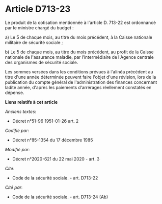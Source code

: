 # Article D713-23

Le produit de la cotisation mentionnée à l'article D. 713-22 est ordonnancé par le ministre chargé du budget :

a) Le 5 de chaque mois, au titre du mois précédent, à la Caisse nationale militaire de sécurité sociale ;

b) Le 5 de chaque mois, au titre du mois précédent, au profit de la Caisse nationale de l'assurance maladie, par
l'intermédiaire de l'Agence centrale des organismes de sécurité sociale.

Les sommes versées dans les conditions prévues à l'alinéa précédent au titre d'une année déterminée peuvent faire l'objet
d'une révision, lors de la publication du compte général de l'administration des finances concernant ladite année, d'après
les paiements d'arrérages réellement constatés en dépense.

**Liens relatifs à cet article**

_Anciens textes_:

  - Décret n°51-96 1951-01-26 art. 2

_Codifié par_:

  - Décret n°85-1354 du 17 décembre 1985

_Modifié par_:

  - Décret n°2020-621 du 22 mai 2020 - art. 3

_Cite_:

  - Code de la sécurité sociale. - art. D713-22

_Cité par_:

  - Code de la sécurité sociale. - art. D713-24 (Ab)
